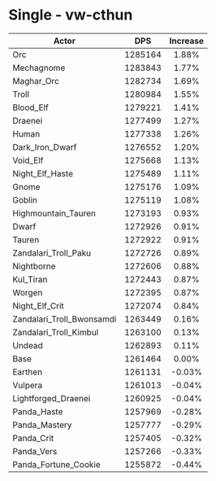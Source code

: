 # Single - vw-cthun
| Actor | DPS | Increase |
|---|:---:|:---:|
|Orc|1285164|1.88%|
|Mechagnome|1283843|1.77%|
|Maghar_Orc|1282734|1.69%|
|Troll|1280984|1.55%|
|Blood_Elf|1279221|1.41%|
|Draenei|1277499|1.27%|
|Human|1277338|1.26%|
|Dark_Iron_Dwarf|1276552|1.20%|
|Void_Elf|1275668|1.13%|
|Night_Elf_Haste|1275489|1.11%|
|Gnome|1275176|1.09%|
|Goblin|1275119|1.08%|
|Highmountain_Tauren|1273193|0.93%|
|Dwarf|1272926|0.91%|
|Tauren|1272922|0.91%|
|Zandalari_Troll_Paku|1272726|0.89%|
|Nightborne|1272606|0.88%|
|Kul_Tiran|1272443|0.87%|
|Worgen|1272395|0.87%|
|Night_Elf_Crit|1272074|0.84%|
|Zandalari_Troll_Bwonsamdi|1263449|0.16%|
|Zandalari_Troll_Kimbul|1263100|0.13%|
|Undead|1262893|0.11%|
|Base|1261464|0.00%|
|Earthen|1261131|-0.03%|
|Vulpera|1261013|-0.04%|
|Lightforged_Draenei|1260925|-0.04%|
|Panda_Haste|1257969|-0.28%|
|Panda_Mastery|1257777|-0.29%|
|Panda_Crit|1257405|-0.32%|
|Panda_Vers|1257266|-0.33%|
|Panda_Fortune_Cookie|1255872|-0.44%|
